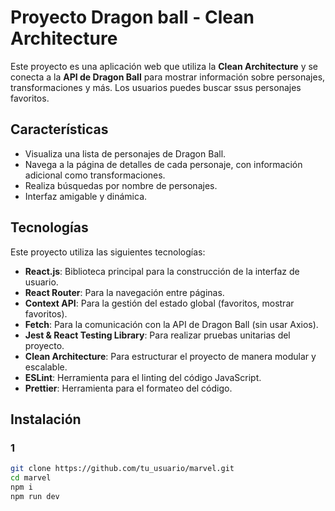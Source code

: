 # Proyecto Dragon ball - Clean Architecture

Este proyecto es una aplicación web que utiliza la **Clean Architecture**  y se conecta a la **API de Dragon Ball** para mostrar información sobre personajes, transformaciones y más. Los usuarios puedes buscar ssus personajes favoritos.

## Características

- Visualiza una lista de personajes de Dragon Ball.
- Navega a la página de detalles de cada personaje, con información adicional como transformaciones.
- Realiza búsquedas por nombre de personajes.
- Interfaz amigable y dinámica.

## Tecnologías

Este proyecto utiliza las siguientes tecnologías:

- **React.js**: Biblioteca principal para la construcción de la interfaz de usuario.
- **React Router**: Para la navegación entre páginas.
- **Context API**: Para la gestión del estado global (favoritos, mostrar favoritos).
- **Fetch**: Para la comunicación con la API de Dragon Ball (sin usar Axios).
- **Jest & React Testing Library**: Para realizar pruebas unitarias del proyecto.
- **Clean Architecture**: Para estructurar el proyecto de manera modular y escalable.
- **ESLint**: Herramienta para el linting del código JavaScript.
- **Prettier**: Herramienta para el formateo del código.

## Instalación


### 1

```bash
git clone https://github.com/tu_usuario/marvel.git
cd marvel
npm i
npm run dev